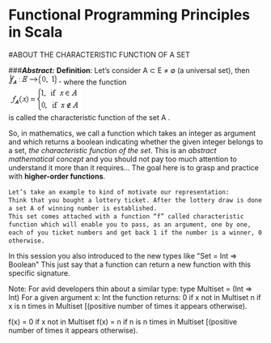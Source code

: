 


Functional Programming Principles in Scala
===========================================



#ABOUT THE CHARACTERISTIC FUNCTION OF A SET

###**_Abstract:_**
**Definition**: Let’s consider A ⊂ E ≠ ∅ (a universal set), then  
![](./images/f001.png?raw=true "Optional Title") where the function   
![](./images/f002.png?raw=true "Optional Title")  
is called the characteristic function of the set A .

So, in mathematics, we call a function which takes an integer as argument and which returns a boolean indicating 
whether the given integer belongs to a set, _the characteristic function of the set_. 
This is an _abstract mathematical concept_ and you should not pay too much attention to understand it more than it requires...
The goal here is to grasp and practice with **higher-order functions**.
 
 
```
Let’s take an example to kind of motivate our representation:  
Think that you bought a lottery ticket. After the lottery draw is done a set A of winning number is established. 
This set comes attached with a function “f” called characteristic function which will enable you to pass, as an argument, one by one, each of you ticket numbers and get back 1 if the number is a winner, 0 otherwise. 
```

In this session you also introduced to the new types like "Set = Int => Boolean" This just say that a function can return a new function with this specific signature.

Note: For avid developers thin about a similar type: type Multiset = (Int => Int) For a given argument x: Int the function returns: 0 if x not in Multiset
n if x is n times in Multiset [(positive number of times it appears otherwise).

f(x) = 0 if x not in Multiset
f(x) = n if n is n times in Multiset [(positive number of times it appears otherwise).


